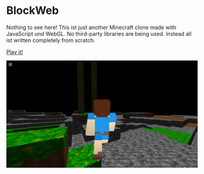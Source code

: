 # BlockWeb

Nothing to see here! This ist just another Minecraft clone made with JavaScript und WebGL. No
third-party libraries are being used. Instead all ist written completely from scratch.

[Play it!](https://guckstift.github.io/BlockWeb)

![Latest screenshot](./screenshots/2018-12-05.jpg)
